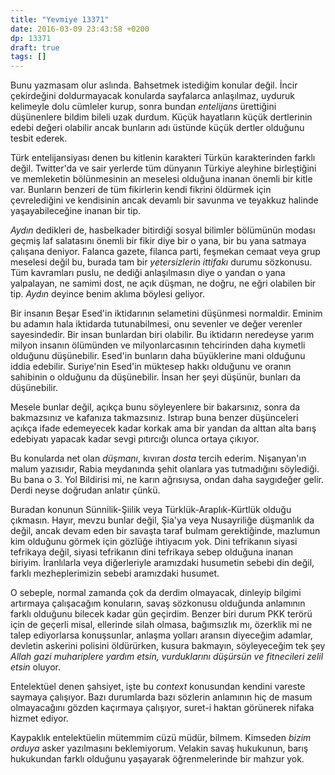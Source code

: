 ```yaml
---
title: "Yevmiye 13371"
date: 2016-03-09 23:43:58 +0200
dp: 13371
draft: true
tags: []
---
```


Bunu yazmasam olur aslında. Bahsetmek istediğim konular değil. İncir çekirdeğini
doldurmayacak konularda sayfalarca anlaşılmaz, uyduruk kelimeyle dolu cümleler
kurup, sonra bundan *entelijans* ürettiğini düşünenlere bildim bileli uzak
durdum. Küçük hayatların küçük dertlerinin edebi değeri olabilir ancak bunların
adı üstünde küçük dertler olduğunu tesbit ederek.

Türk entelijansiyası denen bu kitlenin karakteri Türkün karakterinden farklı
değil. Twitter'da ve sair yerlerde tüm dünyanın Türkiye aleyhine birleştiğini ve
memleketin bölünmesinin an meselesi olduğuna inanan önemli bir kitle
var. Bunların benzeri de tüm fikirlerin kendi fikrini öldürmek için
çevrelediğini ve kendisinin ancak devamlı bir savunma ve teyakkuz halinde
yaşayabileceğine inanan bir tip.

*Aydın* dedikleri de, hasbelkader bitirdiği sosyal bilimler bölümünün modası
geçmiş laf salatasını önemli bir fikir diye bir o yana, bir bu yana satmaya
çalışana deniyor. Falanca gazete, filanca parti, feşmekan cemaat veya grup
meselesi değil bu, burada tam bir *yetersizlerin ittifakı* durumu sözkonusu. Tüm
kavramları puslu, ne dediği anlaşılmasın diye o yandan o yana yalpalayan, ne
samimi dost, ne açık düşman, ne doğru, ne eğri olabilen bir tip. *Aydın* deyince
benim aklıma böylesi geliyor.

Bir insanın Beşar Esed'in iktidarının selametini düşünmesi normaldir. Eminim bu
adamın hala iktidarda tutunabilmesi, onu sevenler ve değer verenler
sayesindedir. Bir insan bunlardan biri olabilir. Bu iktidarın neredeyse yarım
milyon insanın ölümünden ve milyonlarcasının tehcirinden daha kıymetli olduğunu
düşünebilir. Esed'in bunların daha büyüklerine mani olduğunu iddia
edebilir. Suriye'nin Esed'in müktesep hakkı olduğunu ve oranın sahibinin o
olduğunu da düşünebilir. İnsan her şeyi düşünür, bunları da düşünebilir.

Mesele bunlar değil, açıkça bunu söyleyenlere bir bakarsınız, sonra da
bakmazsınız ve kafanıza takmazsınız. Istırap buna benzer düşünceleri açıkça
ifade edemeyecek kadar korkak ama bir yandan da alttan alta barış edebiyatı
yapacak kadar sevgi pıtırcığı olunca ortaya çıkıyor.

Bu konularda net olan *düşmanı*, kıvıran *dosta* tercih ederim. Nişanyan'ın
malum yazısıdır, Rabia meydanında şehit olanlara yas tutmadığını söylediği. Bu
bana o 3. Yol Bildirisi mi, ne karın ağrısıysa, ondan daha saygıdeğer
gelir. Derdi neyse doğrudan anlatır çünkü.

Buradan konunun Sünnilik-Şiilik veya Türklük-Araplık-Kürtlük olduğu
çıkmasın. Hayır, mevzu bunlar değil, Şia'ya veya Nusayriliğe düşmanlık da değil,
ancak devam eden bir savaşta taraf bulmam gerektiğinde, mazlumun kim olduğunu
görmek için gözlüğe ihtiyacım yok. Dini tefrikanın siyasi tefrikaya değil,
siyasi tefrikanın dini tefrikaya sebep olduğuna inanan biriyim. İranlılarla veya
diğerleriyle aramızdaki husumetin sebebi din değil, farklı mezheplerimizin
sebebi aramızdaki husumet.

O sebeple, normal zamanda çok da derdim olmayacak, dinleyip bilgimi artırmaya
çalışacağım konuların, savaş sözkonusu olduğunda anlamının farklı olduğunu
bilecek kadar gün geçirdim. Benzer biri durum PKK terörü için de geçerli misal,
ellerinde silah olmasa, bağımsızlık mı, özerklik mi ne talep ediyorlarsa
konuşsunlar, anlaşma yolları aransın diyeceğim adamlar, devletin askerini
polisini öldürürken, kusura bakmayın, söyleyeceğim tek şey *Allah gazi
muhariplere yardım etsin, vurduklarını düşürsün ve fitnecileri zelil etsin*
oluyor. 

Entelektüel denen şahsiyet, işte bu *context* konusundan kendini vareste saymaya
çalışıyor. Bazı durumlarda bazı sözlerin anlamının hiç de masum olmayacağını
gözden kaçırmaya çalışıyor, suret-i haktan görünerek nifaka hizmet ediyor.

Kaypaklık entelektüelin mütemmim cüzü müdür, bilmem. Kimseden *bizim orduya*
asker yazılmasını beklemiyorum. Velakin savaş hukukunun, barış hukukundan farklı
olduğunu yaşayarak öğrenmelerinde bir mahzur yok.

